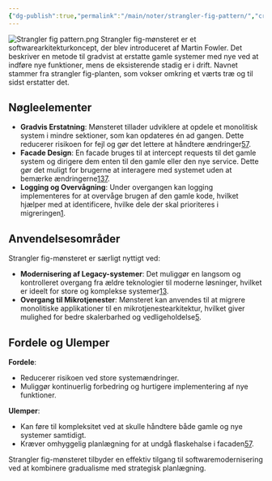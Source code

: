 ```yaml
---
{"dg-publish":true,"permalink":"/main/noter/strangler-fig-pattern/","created":"2024-10-07T08:16:42.230+02:00"}
---
```


![Strangler fig pattern.png](/img/user/Strangler%20fig%20pattern.png)
Strangler fig-mønsteret er et softwarearkitekturkoncept, der blev introduceret af Martin Fowler. Det beskriver en metode til gradvist at erstatte gamle systemer med nye ved at indføre nye funktioner, mens de eksisterende stadig er i drift. Navnet stammer fra strangler fig-planten, som vokser omkring et værts træ og til sidst erstatter det.

## Nøgleelementer

- **Gradvis Erstatning**: Mønsteret tillader udviklere at opdele et monolitisk system i mindre sektioner, som kan opdateres én ad gangen. Dette reducerer risikoen for fejl og gør det lettere at håndtere ændringer[5](https://deviq.com/design-patterns/strangler-fig-pattern/)[7](https://learn.microsoft.com/en-us/azure/architecture/patterns/strangler-fig).
- **Facade Design**: En facade bruges til at intercept requests til det gamle system og dirigere dem enten til den gamle eller den nye service. Dette gør det muligt for brugerne at interagere med systemet uden at bemærke ændringerne[1](https://en.wikipedia.org/wiki/Strangler_fig_pattern)[3](https://docs.aws.amazon.com/prescriptive-guidance/latest/modernization-aspnet-web-services/fig-pattern.html)[7](https://learn.microsoft.com/en-us/azure/architecture/patterns/strangler-fig).
- **Logging og Overvågning**: Under overgangen kan logging implementeres for at overvåge brugen af den gamle kode, hvilket hjælper med at identificere, hvilke dele der skal prioriteres i migreringen[1](https://en.wikipedia.org/wiki/Strangler_fig_pattern).

## Anvendelsesområder

Strangler fig-mønsteret er særligt nyttigt ved:

- **Modernisering af Legacy-systemer**: Det muliggør en langsom og kontrolleret overgang fra ældre teknologier til moderne løsninger, hvilket er ideelt for store og komplekse systemer[1](https://en.wikipedia.org/wiki/Strangler_fig_pattern)[3](https://docs.aws.amazon.com/prescriptive-guidance/latest/modernization-aspnet-web-services/fig-pattern.html).
- **Overgang til Mikrotjenester**: Mønsteret kan anvendes til at migrere monolitiske applikationer til en mikrotjenestearkitektur, hvilket giver mulighed for bedre skalerbarhed og vedligeholdelse[5](https://deviq.com/design-patterns/strangler-fig-pattern/).

## Fordele og Ulemper

**Fordele**:

- Reducerer risikoen ved store systemændringer.
- Muliggør kontinuerlig forbedring og hurtigere implementering af nye funktioner.

**Ulemper**:

- Kan føre til kompleksitet ved at skulle håndtere både gamle og nye systemer samtidigt.
- Kræver omhyggelig planlægning for at undgå flaskehalse i facaden[5](https://deviq.com/design-patterns/strangler-fig-pattern/)[7](https://learn.microsoft.com/en-us/azure/architecture/patterns/strangler-fig).

Strangler fig-mønsteret tilbyder en effektiv tilgang til softwaremodernisering ved at kombinere gradualisme med strategisk planlægning.